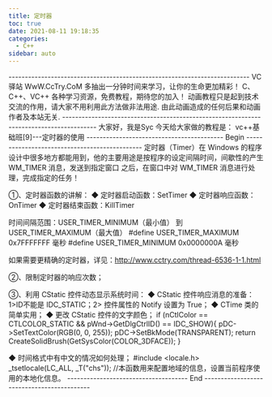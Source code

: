 ```yaml
---
title: 定时器
toc: true
date: 2021-08-11 19:18:35
categories:
  - C++
sidebar: auto
---
```


\--------------------------------------------------------------------------
VC 驿站
WwW.CcTry.CoM
多抽出一分钟时间来学习，让你的生命更加精彩！
C、C++、VC++ 各种学习资源，免费教程，期待您的加入！
动画教程只是起到技术交流的作用，请大家不用利用此方法做非法用途.
由此动画造成的任何后果和动画作者及本站无关.
\----------------------------------------------------------------------------------------
大家好，我是Syc
今天给大家做的教程是：
vc++基础班[9]---定时器的使用
------------------------------------------ Begin ----------------------------------------------
定时器（Timer）在 Windows 的程序设计中很多地方都能用到，他的主要用途是按程序的设定间隔时间，间歇性的产生 WM_TIMER 消息，发送到指定窗口
之后，在窗口中对 WM_TIMER 消息进行处理，完成指定的任务！

①、定时器函数的讲解：
◆ 定时器启动函数：SetTimer
◆ 定时器响应函数：OnTimer
◆ 定时器结束函数：KillTimer

时间间隔范围：USER_TIMER_MINIMUM（最小值） 到 USER_TIMER_MAXIMUM（最大值）
\#define USER_TIMER_MAXIMUM 0x7FFFFFFF 毫秒
\#define USER_TIMER_MINIMUM 0x0000000A 毫秒

如果需要更精确的定时器，详见：http://www.cctry.com/thread-6536-1-1.html

②、限制定时器的响应次数；

③、利用 CStatic 控件动态显示系统时间：
◆ CStatic 控件响应消息的准备：1>ID不能是 IDC_STATIC；2> 控件属性的 Notify 设置为 True；
◆ CTime 类的简单实用；
◆ 更改 CStatic 控件的文字颜色；
if (nCtlColor == CTLCOLOR_STATIC && pWnd->GetDlgCtrlID() == IDC_SHOW){
pDC->SetTextColor(RGB(0, 0, 255));
pDC->SetBkMode(TRANSPARENT);
return CreateSolidBrush(GetSysColor(COLOR_3DFACE));
}

◆ 时间格式中有中文的情况如何处理；
\#include <locale.h>
_tsetlocale(LC_ALL, _T("chs"));
//本函数用来配置地域的信息，设置当前程序使用的本地化信息。
------------------------------------- End -------------------------------------------
